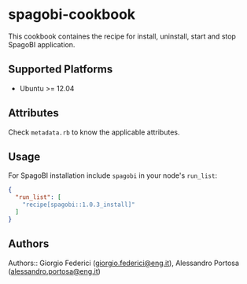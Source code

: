# spagobi-cookbook

This cookbook containes the recipe for install, uninstall, start and stop SpagoBI application.

## Supported Platforms

* Ubuntu >= 12.04

## Attributes

Check `metadata.rb` to know the applicable attributes. 

## Usage

For SpagoBI installation include `spagobi` in your node's `run_list`:

```json
{
  "run_list": [
    "recipe[spagobi::1.0.3_install]"
  ]
}
```

## Authors

Authors:: Giorgio Federici (giorgio.federici@eng.it), Alessandro Portosa (alessandro.portosa@eng.it)
